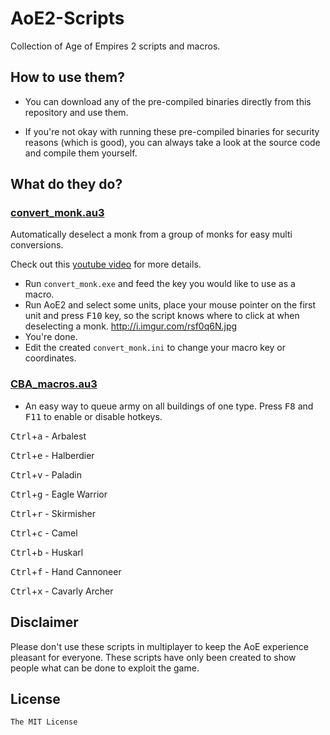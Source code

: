# AoE2-Scripts

Collection of Age of Empires 2 scripts and macros.

## How to use them?

- You can download any of the pre-compiled binaries directly from this repository and use them.

- If you're not okay with running these pre-compiled binaries for security reasons (which is good), you can always take a look at the source code and compile them yourself.

## What do they do?

### [convert_monk.au3](convert_monk.au3)

Automatically deselect a monk from a group of monks for easy multi conversions.

Check out this [youtube video](http://www.youtube.com/watch?v=F-MIimH9Kz8&t=0m24s) for more details.

- Run `convert_monk.exe` and feed the key you would like to use as a macro.
- Run AoE2 and select some units, place your mouse pointer on the first unit and press <kbd>F10</kbd> key, so the script knows where to click at when deselecting a monk.
http://i.imgur.com/rsf0q6N.jpg
- You're done.
- Edit the created `convert_monk.ini` to change your macro key or coordinates.

### [CBA_macros.au3](CBA_macros.au3)

- An easy way to queue army on all buildings of one type. Press <kbd>F8</kbd> and <kbd>F11</kbd> to enable or disable hotkeys.

<kbd>Ctrl</kbd>+<kbd>a</kbd> - Arbalest

<kbd>Ctrl</kbd>+<kbd>e</kbd> - Halberdier

<kbd>Ctrl</kbd>+<kbd>v</kbd> - Paladin

<kbd>Ctrl</kbd>+<kbd>g</kbd> - Eagle Warrior

<kbd>Ctrl</kbd>+<kbd>r</kbd> - Skirmisher

<kbd>Ctrl</kbd>+<kbd>c</kbd> - Camel

<kbd>Ctrl</kbd>+<kbd>b</kbd> - Huskarl

<kbd>Ctrl</kbd>+<kbd>f</kbd> - Hand Cannoneer

<kbd>Ctrl</kbd>+<kbd>x</kbd> - Cavarly Archer


## Disclaimer

Please don't use these scripts in multiplayer to keep the AoE experience pleasant for everyone. These scripts have only been created to show people what can be done to exploit the game.

## License

`The MIT License`
